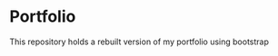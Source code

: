 # Portfolio
This repository holds a rebuilt version of my portfolio using bootstrap

[github-last-commit-image]: https://img.shields.io/MorrowJeffery/last-commit/commonality/getting-started-inner-source.svg?style=flat-square
